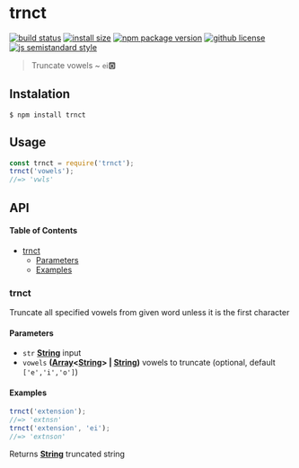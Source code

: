 # trnct

[![build status](https://badgen.net/travis/vladimyr/trnct/master)](https://travis-ci.com/vladimyr/trnct) [![install size](https://badgen.net/packagephobia/install/trnct)](https://packagephobia.now.sh/result?p=trnct) [![npm package version](https://badgen.net/npm/v/trnct)](https://npm.im/trnct) [![github license](https://badgen.net/github/license/vladimyr/trnct)](https://github.com/vladimyr/trnct/blob/master/LICENSE) [![js semistandard style](https://badgen.net/badge/code%20style/semistandard/pink)](https://github.com/Flet/semistandard)

> Truncate vowels ~ `e`ℹ️🅾️

## Instalation

    $ npm install trnct

## Usage

```js
const trnct = require('trnct');
trnct('vowels');
//=> 'vwls'
```

## API

<!-- Generated by documentation.js. Update this documentation by updating the source code. -->

#### Table of Contents

-   [trnct](#trnct)
    -   [Parameters](#parameters)
    -   [Examples](#examples)

### trnct

Truncate all specified vowels from given word unless it is the first character

#### Parameters

-   `str` **[String](https://developer.mozilla.org/docs/Web/JavaScript/Reference/Global_Objects/String)** input
-   `vowels` **([Array](https://developer.mozilla.org/docs/Web/JavaScript/Reference/Global_Objects/Array)&lt;[String](https://developer.mozilla.org/docs/Web/JavaScript/Reference/Global_Objects/String)> | [String](https://developer.mozilla.org/docs/Web/JavaScript/Reference/Global_Objects/String))** vowels to truncate (optional, default `['e','i','o']`)

#### Examples

```javascript
trnct('extension');
//=> 'extnsn'
trnct('extension', 'ei');
//=> 'extnson'
```

Returns **[String](https://developer.mozilla.org/docs/Web/JavaScript/Reference/Global_Objects/String)** truncated string
